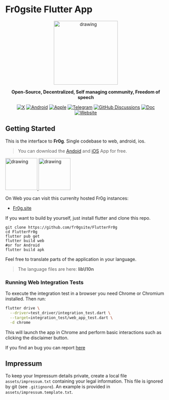 # Fr0gsite Flutter App

<p align="center">
<img src="assets/frogwebp/84.webp" alt="drawing" width="200"/>
</p>
<p align="center">
    <b>Open-Source, Decentralized, Self managing community, Freedom of speech</b>
</p>
<p align="center">
    <a href=""><img src="https://img.shields.io/badge/-black.svg?logo=X" alt="X"></a>
    <a href=""><img src="https://img.shields.io/badge/Android-black.svg?logo=Android" alt="Android"></a>
    <a href=""><img src="https://img.shields.io/badge/iOS-black.svg?logo=Apple" alt="Apple"></a>
    <a href=""><img src="https://img.shields.io/badge/Telegram-gray.svg?logo=telegram" alt="Telegram"></a>
    <a href=""><img src="https://img.shields.io/badge/Discussions-gray.svg?logo=github" alt="GitHub Discussions"></a>
    <a href=""><img src="https://img.shields.io/badge/Doc-blue.svg" alt="Doc"></a>
    <a href=""><img src="https://img.shields.io/badge/Website-blue.svg" alt="Website"></a>
</p>


## Getting Started

This is the interface to **Fr0g**. Single codebase to web, android, ios.

> You can download the [Andoid]() and [iOS]() App for free.

<a href="http://www.google.com" target="_blank">
<img src="https://cdn.pixabay.com/photo/2017/01/11/08/31/icon-1971128_1280.png" alt="drawing" width="100" href="https://google.de">
</a>
<a href="http://www.google.com" target="_blank">
<img src="https://cdn.pixabay.com/photo/2016/06/28/20/44/apple-1485458_1280.png" alt="drawing" width="100" href="https://google.de">
</a>




On Web you can visit this currenlty hosted Fr0g instances:
- [Fr0g.site](https://fr0g.site) 

If you want to build by yourself, just install flutter and clone this repo.

```shell
git clone https://github.com/fr0gsite/FlutterFr0g
cd FlutterFr0g
flutter pub get
flutter build web
#or for Android
flutter build apk
```

Feel free to translate parts of the application in your language.
> The language files are here: **lib\l10n**

### Running Web Integration Tests
To execute the integration test in a browser you need Chrome or Chromium
installed. Then run:

```bash
flutter drive \
  --driver=test_driver/integration_test.dart \
  --target=integration_test/web_app_test.dart \
  -d chrome
```

This will launch the app in Chrome and perform basic interactions such as
clicking the disclaimer button.

If you find an bug you can report [here]()


## Impressum
To keep your Impressum details private, create a local file `assets/impressum.txt` containing your legal information. This file is ignored by git (see `.gitignore`). An example is provided in `assets/impressum.template.txt`.

